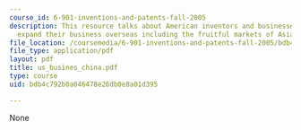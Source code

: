 ```yaml
---
course_id: 6-901-inventions-and-patents-fall-2005
description: This resource talks about American inventors and businesses looking to
  expand their business overseas including the fruitful markets of Asia.
file_location: /coursemedia/6-901-inventions-and-patents-fall-2005/bdb4c792b0a046478e26db0e8a01d395_us_busines_china.pdf
file_type: application/pdf
layout: pdf
title: us_busines_china.pdf
type: course
uid: bdb4c792b0a046478e26db0e8a01d395

---
```

None